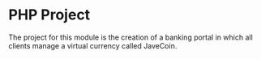 # PHP Project

The project for this module is the creation of a banking portal in which all clients manage a virtual currency called JaveCoin.
